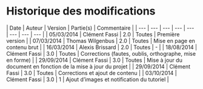 Historique des modifications
============================

| Date | Auteur | Version | Partie(s) | Commentaire |
| --- | --- | --- | --- | --- | --- | --- | --- |
| 05/03/2014 | Clément Fassi | 2.0 | Toutes | Première version |
| 07/03/2014 | Thomas Wilgenbus | 2.0 | Toutes | Mise en page en contenu brut |
| 16/03/2014 | Alexis Brissard | 2.0 | Toutes | - |
| 18/08/2014 | Clément Fassi | 3.0 | Toutes | Corrections (fautes, oublis, orthographe, mise en forme) |
| 29/09/2014 | Clément Fassi | 3.0 | Toutes | Mise à jour du document en fonction de la mise à jour du projet |
| 29/09/2014 | Clément Fassi | 3.0 | Toutes | Corrections et ajout de contenu |
| 03/10/2014 | Clément Fassi | 3.0 | 1 | Ajout d’images et notification du tutoriel |









